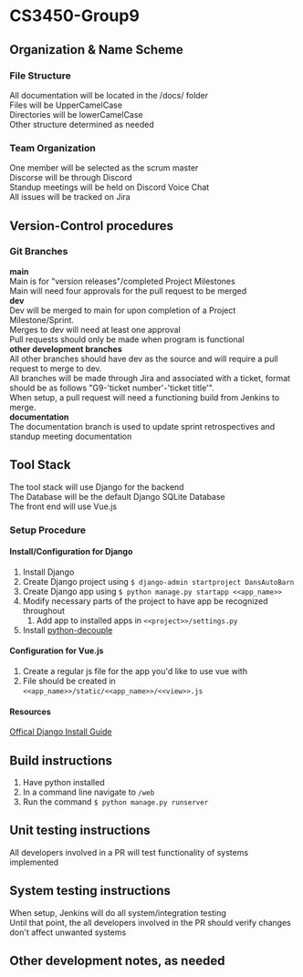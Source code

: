 # CS3450-Group9
## Organization & Name Scheme
### File Structure
All documentation will be located in the /docs/ folder   
Files will be UpperCamelCase  
Directories will be lowerCamelCase  
Other structure determined as needed
### Team Organization
One member will be selected as the scrum master  
Discorse will be through Discord  
Standup meetings will be held on Discord Voice Chat   
All issues will be tracked on Jira  
## Version-Control procedures
### Git Branches
**main**  
Main is for "version releases"/completed Project Milestones  
Main will need four approvals for the pull request to be merged  
**dev**  
Dev will be merged to main for upon completion of a Project Milestone/Sprint.  
Merges to dev will need at least one approval  
Pull requests should only be made when program is functional  
**other development branches**  
All other branches should have dev as the source and will require a pull request to merge to dev.  
All branches will be made through Jira and associated with a ticket, format should be as follows "G9-'ticket number'-'ticket title'".  
When setup, a pull request will need a functioning build from Jenkins to merge.  
**documentation**  
The documentation branch is used to update sprint retrospectives and standup meeting documentation  
## Tool Stack
The tool stack will use Django for the backend  
The Database will be the default Django SQLite Database  
The front end will use Vue.js  
### Setup Procedure
#### Install/Configuration for Django
1. Install Django  
2. Create Django project using ```$ django-admin startproject DansAutoBarn ```
3. Create Django app using ```$ python manage.py startapp <<app_name>> ```  
4. Modify necessary parts of the project to have app be recognized throughout    
   1. Add app to installed apps in ```<<project>>/settings.py```  
5. Install [python-decouple](https://pypi.org/project/python-decouple/)
#### Configuration for Vue.js
1. Create a regular js file for the app you'd like to use vue with  
2. File should be created in ```<<app_name>>/static/<<app_name>>/<<view>>.js```
#### Resources
[Offical Django Install Guide](https://vuejs.org/guide/quick-start.html#creating-a-vue-application)  
## Build instructions
1. Have python installed
2. In a command line navigate to ```/web```  
3. Run the command ```$ python manage.py runserver```  
## Unit testing instructions
All developers involved in a PR will test functionality of systems implemented  
## System testing instructions
When setup, Jenkins will do all system/integration testing  
Until that point, the all developers involved in the PR should verify changes don't affect unwanted systems  
## Other development notes, as needed
